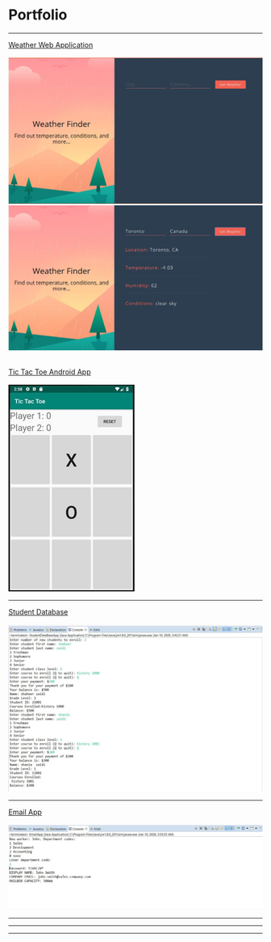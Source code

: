 <h1>Portfolio</h1>

---
<a href="https://master.d38sztw0azjj52.amplifyapp.com/">Weather Web Application</a>
<br>
<br>
<img src="images/weatherapp.JPG"/>
<img src="images/weatherapp2.JPG"/> 
<br>
<br>

[Tic Tac Toe Android App](https://github.com/shaheerzaidi/TicTacToe)
<br>
<br>
<img src="images/tictactoe.jpg?raw=true"/>

---
[Student Database](https://github.com/shaheerzaidi/StudentDataBaseApp) 
<br>
<br> 
<img src="images/student db.JPG"/>

---
[Email App](https://github.com/shaheerzaidi/EmailApp)
<br>
<br> 
<img src="images/email2.JPG?raw=true"/>  

---



---




---

